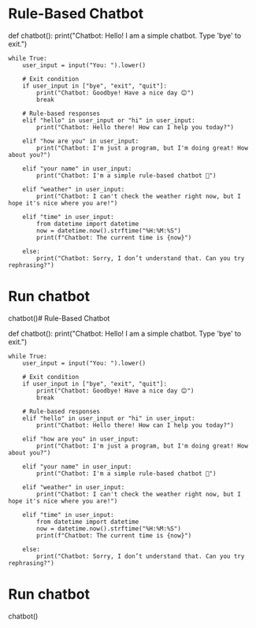 # Rule-Based Chatbot

def chatbot():
    print("Chatbot: Hello! I am a simple chatbot. Type 'bye' to exit.")

    while True:
        user_input = input("You: ").lower()

        # Exit condition
        if user_input in ["bye", "exit", "quit"]:
            print("Chatbot: Goodbye! Have a nice day 😊")
            break

        # Rule-based responses
        elif "hello" in user_input or "hi" in user_input:
            print("Chatbot: Hello there! How can I help you today?")

        elif "how are you" in user_input:
            print("Chatbot: I'm just a program, but I'm doing great! How about you?")

        elif "your name" in user_input:
            print("Chatbot: I'm a simple rule-based chatbot 🤖")

        elif "weather" in user_input:
            print("Chatbot: I can't check the weather right now, but I hope it's nice where you are!")

        elif "time" in user_input:
            from datetime import datetime
            now = datetime.now().strftime("%H:%M:%S")
            print(f"Chatbot: The current time is {now}")

        else:
            print("Chatbot: Sorry, I don’t understand that. Can you try rephrasing?")

# Run chatbot
chatbot()# Rule-Based Chatbot

def chatbot():
    print("Chatbot: Hello! I am a simple chatbot. Type 'bye' to exit.")

    while True:
        user_input = input("You: ").lower()

        # Exit condition
        if user_input in ["bye", "exit", "quit"]:
            print("Chatbot: Goodbye! Have a nice day 😊")
            break

        # Rule-based responses
        elif "hello" in user_input or "hi" in user_input:
            print("Chatbot: Hello there! How can I help you today?")

        elif "how are you" in user_input:
            print("Chatbot: I'm just a program, but I'm doing great! How about you?")

        elif "your name" in user_input:
            print("Chatbot: I'm a simple rule-based chatbot 🤖")

        elif "weather" in user_input:
            print("Chatbot: I can't check the weather right now, but I hope it's nice where you are!")

        elif "time" in user_input:
            from datetime import datetime
            now = datetime.now().strftime("%H:%M:%S")
            print(f"Chatbot: The current time is {now}")

        else:
            print("Chatbot: Sorry, I don’t understand that. Can you try rephrasing?")

# Run chatbot
chatbot()

